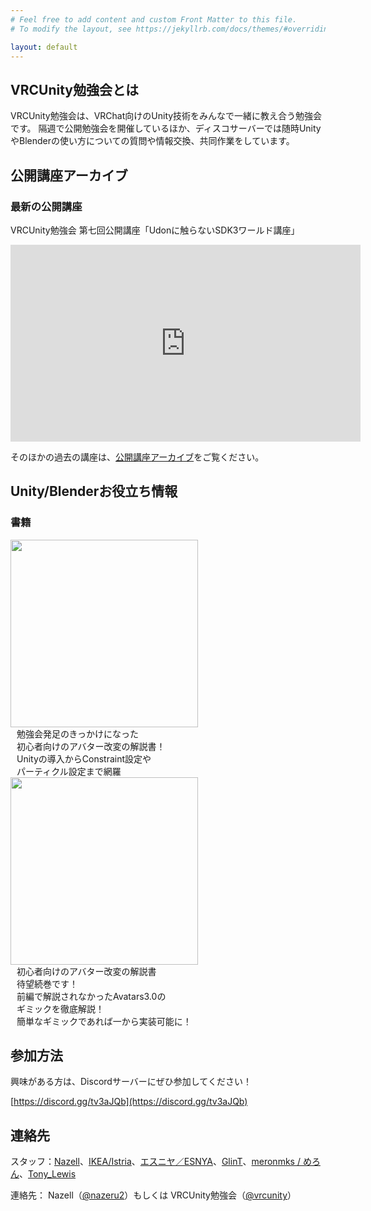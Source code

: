 ```yaml
---
# Feel free to add content and custom Front Matter to this file.
# To modify the layout, see https://jekyllrb.com/docs/themes/#overriding-theme-defaults

layout: default
---
```

## VRCUnity勉強会とは

VRCUnity勉強会は、VRChat向けのUnity技術をみんなで一緒に教え合う勉強会です。
隔週で公開勉強会を開催しているほか、ディスコサーバーでは随時UnityやBlenderの使い方についての質問や情報交換、共同作業をしています。

## 公開講座アーカイブ

### 最新の公開講座

VRCUnity勉強会 第七回公開講座「Udonに触らないSDK3ワールド講座」

<iframe width="560" height="315" src="https://www.youtube.com/embed/JJS4qoI5aT8" frameborder="0" allow="accelerometer; autoplay; clipboard-write; encrypted-media; gyroscope; picture-in-picture" allowfullscreen></iframe>


そのほかの過去の講座は、[公開講座アーカイブ](/archive)をご覧ください。


## Unity/Blenderお役立ち情報

### 書籍
<div style="float:left">
<a href="https://nazell.booth.pm/items/2203578"><img src="/assets/images/nazell_unity_book.jpg" width="300px"></a>
</div>
<div style="float:left;margin-left:10px;">勉強会発足のきっかけになった<br>初心者向けのアバター改変の解説書！<br>
Unityの導入からConstraint設定や<br>パーティクル設定まで網羅</div>
<div style="clear:both;"></div>

<div style="float:left">
<a href="https://glintfraulein.booth.pm/items/2612867"><img src="/assets/images/glint_unity_book.jpg" width="300px"></a>
</div>
<div style="float:left;margin-left:10px;">初心者向けのアバター改変の解説書<br>待望続巻です！<br>
前編で解説されなかったAvatars3.0の<br>ギミックを徹底解説！<br>簡単なギミックであれば一から実装可能に！</div>
<div style="clear:both;"></div>

## 参加方法

興味がある方は、Discordサーバーにぜひ参加してください！

[https://discord.gg/tv3aJQb](https://discord.gg/tv3aJQb)


## 連絡先

スタッフ：[Nazell](https://twitter.com/nazeru2)、[IKEA/Istria](https://twitter.com/IKEA_ToS)、[エスニヤ／ESNYA](https://twitter.com/y_esnya)、[GlinT](https://twitter.com/GlinTFraulein)、[meronmks / めろん](https://twitter.com/meronmks)、[Tony_Lewis](https://twitter.com/slord399)

 連絡先：  Nazell（[@nazeru2](https://twitter.com/nazeru2)）もしくは VRCUnity勉強会（[@vrcunity](https://twitter.com/vrcunity)）